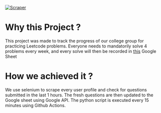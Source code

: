 [![Scraper](https://github.com/Caffeinated-Typists/Leetcode-Automations/actions/workflows/scrape.yml/badge.svg?branch=main)](https://github.com/Caffeinated-Typists/Leetcode-Automations/actions/workflows/scrape.yml)

# Why this Project ?

This project was made to track the progress of our college group for practicing Leetcode problems. Everyone needs to mandatorily solve 4 problems every week, and every solve will then be recorded in [this](https://docs.google.com/spreadsheets/d/1l9VE4AvIkeMqtuDuZ6qW5SKEP84F45DKnKTT6_ZvRKo/edit?usp=sharing) Google Sheet

# How we achieved it ?

We use selenium to scrape every user profile and check for questions submitted in the last 1 hours. The fresh questions are then updated to the Google sheet using Google API. The python script is executed every 15 minutes using Github Actions.
